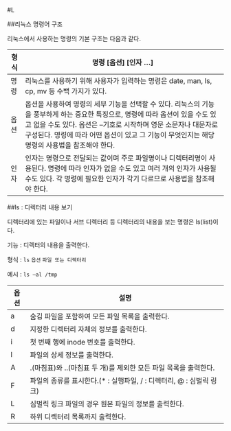 #L

##리눅스 명령어 구조

리눅스에서 사용하는 명령의 기본 구조는 다음과 같다.

| 형식 | 명령 [옵션] [인자 …] |
| --- | --- |
| 명령 | 리눅스를 사용하기 위해 사용자가 입력하는 명령은 date, man, ls, cp, mv 등 수백 가지가 있다. |
| 옵션 | 옵션을 사용하여 명령의 세부 기능을 선택할 수 있다. 리눅스의 기능을 풍부하게 하는 중요한 특징으로, 명령에 따라 옵션이 있을 수도 있고 없을 수도 있다. 옵션은 –기호로 시작하며 영문 소문자나 대문자로 구성된다. 명령에 따라 어떤 옵션이 있고 그 기능이 무엇인지는 해당 명령의 사용법을 참조해야 한다. |
| 인자 | 인자는 명령으로 전달되는 값이며 주로 파일명이나 디렉터리명이 사용된다. 명령에 따라 인자가 없을 수도 있고 여러 개의 인자가 사용될 수도 있다. 각 명령에 필요한 인자가 각기 다르므로 사용법을 참조해야 한다. |

##ls : 디렉터리 내용 보기

디렉터리에 있는 파일이나 서브 디렉터리 등 디렉터리의 내용을 보는 명령은 ls(list)이다.

기능 : 디렉터의 내용을 출력한다. 

형식 : `ls` `옵션` `파일 또는 디렉터리`

예시 : `ls –al /tmp`

| 옵션 | 설명 |
| --- | --- |
| a | 숨김 파일을 포함하여 모든 파일 목록을 출력한다. |
| d | 지정한 디렉터리 자체의 정보를 출력한다. |
| i | 첫 번째 행에 inode 번호를 출력한다. |
| l | 파일의 상세 정보를 출력한다. |
| A | .(마침표)와 ..(마침표 두 개)를 제외한 모든 파일 목록을 출력한다. |
| F | 파일의 종류를 표시한다.(* : 실행파일, / : 디렉터리, @ : 심벌릭 링크) |
| L | 심벌릭 링크 파일의 경우 원본 파일의 정보를 출력한다. |
| R | 하위 디렉터리 목록까지 출력한다. |

